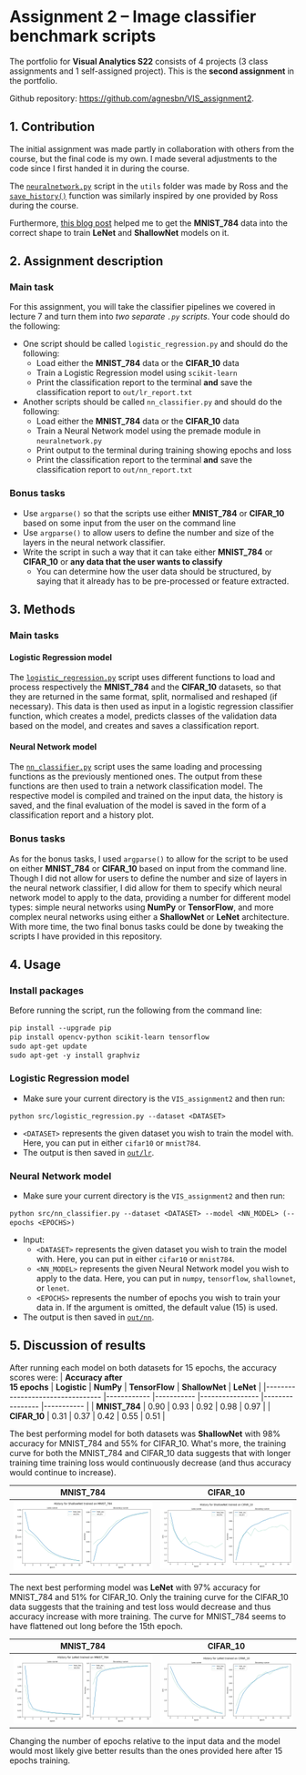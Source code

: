 # Assignment 2 – Image classifier benchmark scripts
The portfolio for __Visual Analytics S22__ consists of 4 projects (3 class assignments and 1 self-assigned project). This is the __second assignment__ in the portfolio.

Github repository: https://github.com/agnesbn/VIS_assignment2.

## 1. Contribution
The initial assignment was made partly in collaboration with others from the course, but the final code is my own. I made several adjustments to the code since I first handed it in during the course.

The [`neuralnetwork.py`](https://github.com/agnesbn/VIS_assignment2/blob/main/utils/neuralnetwork.py) script in the `utils` folder was made by Ross and the [`save_history()`](https://github.com/agnesbn/VIS_assignment2/blob/e8f29b235d99b65eaf6a0c4d89936ca5b6608a74/src/nn_classifier.py#L83) function was similarly inspired by one provided by Ross during the course.

Furthermore, [this blog post](https://medium.com/mlearning-ai/lenet-and-mnist-handwritten-digit-classification-354f5646c590) helped me to get the **MNIST_784** data into the correct shape to train **LeNet** and **ShallowNet** models on it.

## 2. Assignment description
### Main task
For this assignment, you will take the classifier pipelines we covered in lecture 7 and turn them into *two separate ```.py``` scripts*. Your code should do the following:

- One script should be called ```logistic_regression.py``` and should do the following:
  - Load either the **MNIST_784** data or the **CIFAR_10** data
  - Train a Logistic Regression model using ```scikit-learn```
  - Print the classification report to the terminal **and** save the classification report to ```out/lr_report.txt```
- Another scripts should be called ```nn_classifier.py``` and should do the following:
  - Load either the **MNIST_784** data or the **CIFAR_10** data
  - Train a Neural Network model using the premade module in ```neuralnetwork.py```
  - Print output to the terminal during training showing epochs and loss
  - Print the classification report to the terminal **and** save the classification report to ```out/nn_report.txt```

### Bonus tasks
- Use ```argparse()``` so that the scripts use either **MNIST_784** or **CIFAR_10** based on some input from the user on the command line
- Use ```argparse()``` to allow users to define the number and size of the layers in the neural network classifier.
- Write the script in such a way that it can take either **MNIST_784** or **CIFAR_10** or **any data that the user wants to classify**
  - You can determine how the user data should be structured, by saying that it already has to be pre-processed or feature extracted.


## 3. Methods
### Main tasks
#### Logistic Regression model
The [`logistic_regression.py`](https://github.com/agnesbn/VIS_assignment2/blob/main/src/logistic_regression.py) script uses different functions to load and process respectively the **MNIST_784** and the **CIFAR_10** datasets, so that they are returned in the same format, split, normalised and reshaped (if necessary). This data is then used as input in a logistic regression classifier function, which creates a model, predicts classes of the validation data based on the model, and creates and saves a classification report.

#### Neural Network model
The [`nn_classifier.py`](https://github.com/agnesbn/VIS_assignment2/blob/main/src/nn_classifier.py) script uses the same loading and processing functions as the previously mentioned ones. The output from these functions are then used to train a network classification model. The respective model is compiled and trained on the input data, the history is saved, and the final evaluation of the model is saved in the form of a classification report and a history plot.

### Bonus tasks
As for the bonus tasks, I used ```argparse()``` to allow for the script to be used on either **MNIST_784** or **CIFAR_10** based on input from the command line. Though I did not allow for users to define the number and size of layers in the neural network classifier, I did allow for them to specify which neural network model to apply to the data, providing a number for different model types: simple neural networks using **NumPy** or **TensorFlow**, and more complex neural networks using either a **ShallowNet** or **LeNet** architecture. With more time, the two final bonus tasks could be done by tweaking the scripts I have provided in this repository.

## 4. Usage
### Install packages
Before running the script, run the following from the command line:
```
pip install --upgrade pip
pip install opencv-python scikit-learn tensorflow
sudo apt-get update
sudo apt-get -y install graphviz
```

### Logistic Regression model
- Make sure your current directory is the `VIS_assignment2` and then run:
```
python src/logistic_regression.py --dataset <DATASET>
```
- `<DATASET>` represents the given dataset you wish to train the model with. Here, you can put in either `cifar10` or `mnist784`.
- The output is then saved in [`out/lr`](https://github.com/agnesbn/VIS_assignment2/tree/main/out/lr).

### Neural Network model
- Make sure your current directory is the `VIS_assignment2` and then run:
```
python src/nn_classifier.py --dataset <DATASET> --model <NN_MODEL> (--epochs <EPOCHS>)
```
- Input:
    - `<DATASET>` represents the given dataset you wish to train the model with. Here, you can put in either `cifar10` or `mnist784`.
    - `<NN_MODEL>` represents the given Neural Network model you wish to apply to the data. Here, you can put in `numpy`, `tensorflow`, `shallownet`, or `lenet`.
    - `<EPOCHS>` represents the number of epochs you wish to train your data in. If the argument is omitted, the default value (15) is used.
- The output is then saved in [`out/nn`](https://github.com/agnesbn/VIS_assignment2/tree/main/out/nn).

## 5. Discussion of results
After running each model on both datasets for 15 epochs, the accuracy scores were:
| **Accuracy after<br>15 epochs** 	| **Logistic** 	| **NumPy** 	| **TensorFlow** 	| **ShallowNet** 	| **LeNet** 	|
|---------------------------------	|------------ 	|-----------	|----------------	|----------------	|-----------	|
| **MNIST_784**                   	| 0.90      	  | 0.93      	| 0.92           	| 0.98           	| 0.97      	|
| **CIFAR_10**                    	| 0.31      	  | 0.37      	| 0.42           	| 0.55           	| 0.51      	| 


The best performing model for both datasets was **ShallowNet** with 98% accuracy for MNIST_784 and 55% for CIFAR_10. What's more, the training curve for both the MNIST_784 and CIFAR_10 data suggests that with longer training time training loss would continuously decrease (and thus accuracy would continue to increase).

**MNIST_784**                            |  **CIFAR_10**
:---------------------------------------:|:---------------------------------------:
![](out/nn/nn_MNIST_784_sn_history.png)  |  ![](out/nn/nn_CIFAR_10_sn_history.png)

The next best performing model was **LeNet** with 97% accuracy for MNIST_784 and 51% for CIFAR_10. Only the training curve for the CIFAR_10 data suggests that the training and test loss would decrease and thus accuracy increase with more training. The curve for MNIST_784 seems to have flattened out long before the 15th epoch. 

**MNIST_784**                            |  **CIFAR_10**
:---------------------------------------:|:---------------------------------------:
![](out/nn/nn_MNIST_784_ln_history.png)  |  ![](out/nn/nn_CIFAR_10_ln_history.png)

Changing the number of epochs relative to the input data and the model would most likely give better results than the ones provided here after 15 epochs training.
